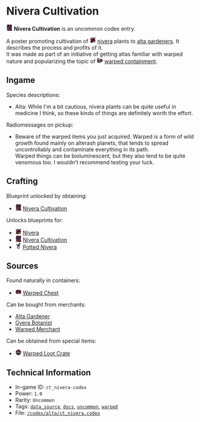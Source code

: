 # Nivera Cultivation

<img src="https://raw.githubusercontent.com/Ceterai/Enternia/main/codex/alta/paper/warped.png" alt="Nivera Cultivation icon" loading="lazy" height="16px" width="auto" /> **Nivera Cultivation** is an uncommon codex entry.

A poster promoting cultivation of <img src="https://raw.githubusercontent.com/Ceterai/Enternia/main/objects/alta/special/plants/trees/ct_nivera_tree.png" alt="Nivera icon" loading="lazy" height="16px" width="auto" /> [nivera](https://ceterai.github.io/MyEnternia/Wiki/Nivera) plants to [alta gardeners](https://ceterai.github.io/MyEnternia/Wiki/AltaGardener). It describes the process and profits of it.  
It was made as part of an initiative of getting altas familiar with warped nature and popularizing the topic of <img src="https://raw.githubusercontent.com/Ceterai/Enternia/main/codex/alta/datamass/warped.png" alt="Warped Containment icon" loading="lazy" height="16px" width="auto" /> [warped containment](https://ceterai.github.io/MyEnternia/Wiki/WarpedContainment).

## Ingame

Species descriptions:

- Alta: While I'm a bit cautious, nivera plants can be quite useful in medicine I think, so these kinds of things are definitely worth the effort.

Radiomessages on pickup:

- Beware of the warped items you just acquired. Warped is a form of wild growth found mainly on alterash planets, that tends to spread uncontrollably and contaminate everything in its path.  
Warped things can be bioluminescent, but they also tend to be quite venomous too. I wouldn't recommend testing your luck.

## Crafting

Blueprint unlocked by obtaining:

- <img src="https://raw.githubusercontent.com/Ceterai/Enternia/main/codex/alta/paper/warped.png" alt="Nivera Cultivation icon" loading="lazy" height="16px" width="auto" /> [Nivera Cultivation](https://ceterai.github.io/MyEnternia/Wiki/NiveraCultivation)

Unlocks blueprints for:

- <img src="https://raw.githubusercontent.com/Ceterai/Enternia/main/objects/alta/special/plants/trees/ct_nivera_tree.png" alt="Nivera icon" loading="lazy" height="16px" width="auto" /> [Nivera](https://ceterai.github.io/MyEnternia/Wiki/Nivera)
- <img src="https://raw.githubusercontent.com/Ceterai/Enternia/main/codex/alta/paper/warped.png" alt="Nivera Cultivation icon" loading="lazy" height="16px" width="auto" /> [Nivera Cultivation](https://ceterai.github.io/MyEnternia/Wiki/NiveraCultivation)
- <img src="https://raw.githubusercontent.com/Ceterai/Enternia/main/objects/alta/special/plants/pots/flowers/nivera/icon.png" alt="Potted Nivera icon" loading="lazy" height="16px" width="auto" /> [Potted Nivera](https://ceterai.github.io/MyEnternia/Wiki/PottedNivera)

## Sources

Found naturally in containers:

- <img src="https://raw.githubusercontent.com/Ceterai/Enternia/main/objects/biome/alterash/warped/decorative/chest/icon.png" alt="Warped Chest icon" loading="lazy" height="16px" width="auto" /> [Warped Chest](https://ceterai.github.io/MyEnternia/Wiki/WarpedChest)

Can be bought from merchants:

- [Alta Gardener](https://ceterai.github.io/MyEnternia/Wiki/AltaGardener)
- [Gyera Botanist](https://ceterai.github.io/MyEnternia/Wiki/GyeraBotanist)
- [Warped Merchant](https://ceterai.github.io/MyEnternia/Wiki/WarpedMerchant)

Can be obtained from special items:

- <img src="https://raw.githubusercontent.com/Ceterai/Enternia/main/items/active/alta/loot/biome/ct_warped_loot.png" alt="Warped Loot Crate icon" loading="lazy" height="16px" width="auto" /> [Warped Loot Crate](https://ceterai.github.io/MyEnternia/Wiki/WarpedLootCrate)

## Technical Information

- In-game ID: `ct_nivera-codex`
- Power: `1.0`
- Rarity: `Uncommon`
- Tags: [`data_source`](https://ceterai.github.io/MyEnternia/Wiki/Tags/DataSource), [`docs`](https://ceterai.github.io/MyEnternia/Wiki/Tags/Docs), [`uncommon`](https://ceterai.github.io/MyEnternia/Wiki/Tags/Uncommon), [`warped`](https://ceterai.github.io/MyEnternia/Wiki/Tags/Warped)
- File: [`/codex/alta/ct_nivera.codex`](https://github.com/Ceterai/Enternia/blob/main/codex/alta/ct_nivera.codex)
